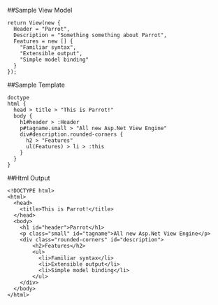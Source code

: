 ##Sample View Model

    return View(new {
      Header = "Parrot",
      Description = "Something something about Parrot",
      Features = new [] {
        "Familiar syntax",
        "Extensible output",
        "Simple model binding"
      }
    });


##Sample Template

    doctype
    html {
      head > title > "This is Parrot!"
      body {
        h1#header > :Header
        p#tagname.small > "All new Asp.Net View Engine"
        div#description.rounded-corners {
          h2 > "Features"
          ul(Features) > li > :this
        }
      }
    }


##Html Output

    <!DOCTYPE html>
    <html>
      <head>
        <title>This is Parrot!</title>
      </head>
      <body>
        <h1 id="header">Parrot</h1>
        <p class="small" id="tagname">All new Asp.Net View Engine</p>
        <div class="rounded-corners" id="description">
            <h2>Features</h2>
            <ul>
              <li>Familiar syntax</li>
              <li>Extensible output</li>
              <li>Simple model binding</li>
            </ul>
        </div>
      </body>
    </html>

